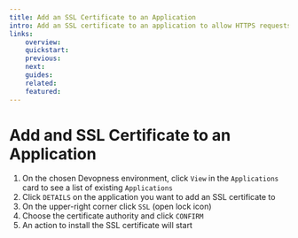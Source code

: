 ```yaml
---
title: Add an SSL Certificate to an Application
intro: Add an SSL certificate to an application to allow HTTPS requests to it.
links:
    overview:
    quickstart:
    previous:
    next:
    guides:
    related:
    featured:
---
```


# Add and SSL Certificate to an Application
1. On the chosen Devopness environment, click `View` in the `Applications` card to see a list of existing `Applications`
1. Click `DETAILS` on the application you want to add an SSL certificate to
1. On the upper-right corner click `SSL` (open lock icon)
1. Choose the certificate authority and click `CONFIRM`
1. An action to install the SSL certificate will start
